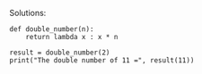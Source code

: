 Solutions:

    def double_number(n):
        return lambda x : x * n
 
    result = double_number(2)
    print("The double number of 11 =", result(11))